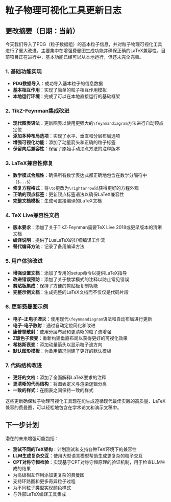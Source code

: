# 粒子物理可视化工具更新日志

## 更改摘要（日期：当前）

今天我们导入了PDG（粒子数据组）的基本粒子信息，并对粒子物理可视化工具进行了重大改进，主要集中在增强费曼图生成功能并确保正确的LaTeX兼容性。目前项目正在进行中，基本功能已经可以从本地运行，但还未完全完善。

### 1. 基础功能实现

- **PDG数据导入**：成功导入基本粒子的信息数据
- **基本相互作用**：实现了简单的粒子相互作用模拟
- **本地运行环境**：完成了可以在本地直接运行的基础框架

### 2. TikZ-Feynman集成改进

- **现代图表语法**：更新图表以使用更强大的`\feynmandiagram`方法进行自动顶点定位
- **添加多种布局选项**：实现了水平、垂直和分层布局选项
- **增强可视化功能**：添加了动量箭头和正确的粒子标签
- **保留向后兼容性**：保留了原始手动顶点方法的注释版本

### 3. LaTeX兼容性修复

- **数学模式合规性**：确保所有数学表达式都正确地包含在数学分隔符中（`$...$`）
- **修复方程格式**：将`\to`更改为`\rightarrow`以获得更好的方程外观
- **正确的顶点标签**：更新顶点标签语法以确保LaTeX兼容性
- **完整文档模板**：生成可直接编译的LaTeX文档

### 4. TeX Live兼容性文档

- **版本要求**：添加了关于TikZ-Feynman需要TeX Live 2018或更早版本的清晰文档
- **编译说明**：提供了LuaLaTeX的详细编译工作流
- **替代编译方法**：记录了备用编译方法

### 5. 用户体验改进

- **增强设置文档**：添加了专用的setup命令以提供LaTeX指导
- **改进错误预防**：添加了关于数学模式的注释以防止常见错误
- **剪贴板集成**：保持了方便的剪贴板复制功能
- **完整示例文档**：生成完整的LaTeX文档而不仅仅是代码片段

### 6. 更新费曼图示例

- **电子-正电子湮灭**：使用现代`\feynmandiagram`语法和自动布局进行更新
- **电子-电子散射**：通过自动定位简化和改进
- **康普顿散射**：使用分层布局和更清晰的粒子流增强
- **Z玻色子衰变**：重新构建垂直布局以获得更好的可视化效果
- **希格斯衰变**：添加动量箭头以显示粒子流方向
- **默认图形模板**：为备用情况创建了更好的默认模板

### 7. 代码结构改进

- **更好的文档**：添加了全面解释LaTeX要求的注释
- **更清晰的代码结构**：将图表定义与渲染逻辑分离
- **一致的样式**：在图表之间保持一致的样式

这些更新确保粒子物理可视化工具现在能生成遵循现代最佳实践的高质量、LaTeX兼容的费曼图，可以轻松地包含在学术论文和演示文稿中。

## 下一步计划

潜在的未来增强可能包括：

- **测试不同的TeX架构**：计划测试和支持各种TeX环境下的兼容性
- **LLM生成复杂交互**：使用大型语言模型帮助生成更复杂的粒子交互
- **CPT对称守恒检验**：实现基于CPT对称守恒原理的验证机制，用于检查LLM生成的结果
- 为高级相互作用添加更复杂的费曼图
- 支持环路图和更多奇异粒子过程
- 为不同粒子类型实现颜色样式
- 与外部LaTeX编译工具集成 